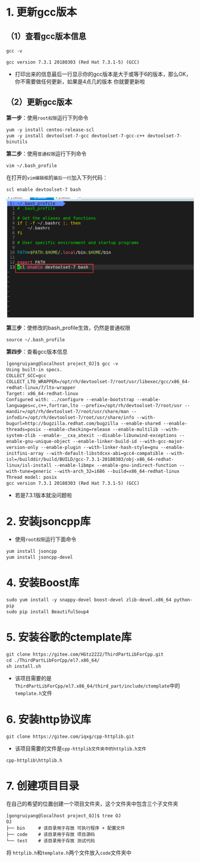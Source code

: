 # 1. 更新gcc版本

## （1）查看gcc版本信息

```shell
gcc -v
```

```shell
gcc version 7.3.1 20180303 (Red Hat 7.3.1-5) (GCC) 
```

* 打印出来的信息最后一行显示你的gcc版本是大于或等于6的版本，那么OK，你不需要做任何更新，如果是4点几的版本 你就要更新啦

## （2）更新gcc版本

**第一步**：使用`root权限`运行下列命令

```shell
yum -y install centos-release-scl
yum -y install devtoolset-7-gcc devtoolset-7-gcc-c++ devtoolset-7-binutils
```

**第二步**：使用`普通权限`运行下列命令

```shell
vim ~/.bash_profile
```

在打开的`vim编辑框`的`最后一行`加入下列代码：

```shell
scl enable devtoolset-7 bash
```

![image-20210117094803974](https://raw.githubusercontent.com/gongruiyang/BlogImage/main/img/20210305164034.png)

**第三步**：使修改的bash_profile生效，仍然是普通权限

```shell
source ~/.bash_profile
```

**第四步**：查看gcc版本信息

```shell
[gongruiyang@localhost project_OJ]$ gcc -v
Using built-in specs.
COLLECT_GCC=gcc
COLLECT_LTO_WRAPPER=/opt/rh/devtoolset-7/root/usr/libexec/gcc/x86_64-redhat-linux/7/lto-wrapper
Target: x86_64-redhat-linux
Configured with: ../configure --enable-bootstrap --enable-languages=c,c++,fortran,lto --prefix=/opt/rh/devtoolset-7/root/usr --mandir=/opt/rh/devtoolset-7/root/usr/share/man --infodir=/opt/rh/devtoolset-7/root/usr/share/info --with-bugurl=http://bugzilla.redhat.com/bugzilla --enable-shared --enable-threads=posix --enable-checking=release --enable-multilib --with-system-zlib --enable-__cxa_atexit --disable-libunwind-exceptions --enable-gnu-unique-object --enable-linker-build-id --with-gcc-major-version-only --enable-plugin --with-linker-hash-style=gnu --enable-initfini-array --with-default-libstdcxx-abi=gcc4-compatible --with-isl=/builddir/build/BUILD/gcc-7.3.1-20180303/obj-x86_64-redhat-linux/isl-install --enable-libmpx --enable-gnu-indirect-function --with-tune=generic --with-arch_32=i686 --build=x86_64-redhat-linux
Thread model: posix
gcc version 7.3.1 20180303 (Red Hat 7.3.1-5) (GCC)
```

* 若是7.3.1版本就没问题啦

# 2. 安装jsoncpp库

* 使用`root权限`运行下面命令

```shell
yum install jsoncpp
yum install jsoncpp-devel
```

# 4. 安装Boost库

```shell
sudo yum install -y snappy-devel boost-devel zlib-devel.x86_64 python-pip
sudo pip install BeautifulSoup4
```

# 5. 安装谷歌的ctemplate库

```shell
git clone https://gitee.com/HGtz2222/ThirdPartLibForCpp.git
cd ./ThirdPartLibForCpp/el7.x86_64/
sh install.sh
```

* 该项目需要的是`ThirdPartLibForCpp/el7.x86_64/third_part/include/ctemplate`中的`template.h`文件

# 6.  安装http协议库

```shell
git clone https://gitee.com/iqxg/cpp-httplib.git
```

* 该项目需要的文件是`cpp-httplib文件夹中的httplib.h文件`

```shell
cpp-httplib\httplib.h
```

# 7. 创建项目目录

在自己的希望的位置创建一个项目文件夹，这个文件夹中包含三个子文件夹

```shell
[gongruiyang@localhost project_OJ]$ tree OJ
OJ
├── bin		# 该目录用于存放 可执行程序 + 配置文件
├── code	# 该目录用于存放 项目源码
└── test	# 该目录用于存放 测试代码
```

将 `httplib.h`和`template.h`两个文件放入`code`文件夹中